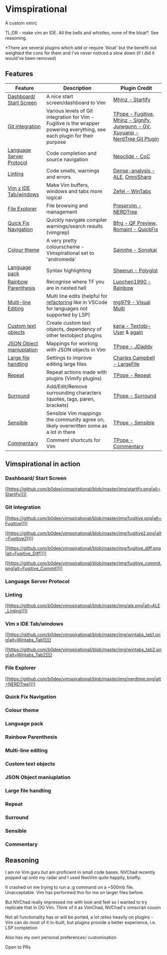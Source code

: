 # Vimspirational

A custom vimrc

TL;DR - make vim an IDE. All the bells and whistles, none of the bloat*. See reasoning.

*There are several plugins which add or require 'bloat' but the benefit out weighted the cons for them and I've never noticed a slow down (if I did it would've been removed)

## Features

| Feature | Description | Plugin Credit |
| ------- | ----------- | ------------- | 
| [Dashboard/ Start Screen](###dashboard-start-screen) | A nice start screen/dashboard to Vim | [Mhinz - Startify](https://github.com/mhinz/vim-startify) |
| [Git integration](###Git-integration) | Various levels of Git integration for Vim - Fugitive is the wrapper powering everything, see each plugin for their purpose | [TPope - Fugitive](https://github.com/tpope/vim-fugitive), [Mhinz - Signify](https://github.com/mhinz/vim-signify), [Junegunn - GV](https://github.com/junegunn/gv.vim), [Xuyuanp - NerdTree Git Plugin](https://github.com/xuyuanp/nerdtree-git-plugin) |
| [Language Server Protocol](###language-server-protocol) | Code completion and source navigation | [Neoclide - CoC](https://github.com/neoclide/coc.nvim) | 
| [Linting](###Linting) | Code smells, warnings and errors | [Dense-analysis - ALE](https://github.com/dense-analysis/ale), [OmniSharp](https://github.com/OmniSharp/omnisharp-vim) |
| [Vim x IDE Tab/windows](###vim-x-ide-tabwindows) | Make Vim buffers, windows and tabs more logical | [Zefei - WinTabs](https://github.com/zefei/vim-wintabs) |
| [File Explorer](###file-explorer) | File browsing and management | [Preservim - NERDTree](https://github.com/preservim/nerdtree) | 
| [Quick Fix Navigation](###quick-fix-navigation) | Quickly navigate compiler warnings/search results (vimgrep) | [Bfrg - QF Preview](https://github.com/bfrg/vim-qf-preview), [Romainl - QuickFix](https://github.com/romainl/vim-qf) |
| [Colour theme](###colour-theme) | A very pretty colourscheme - Vimspirational set to 'andromeda' | [Sainnhe - Sonokai](https://github.com/sainnhe/sonokai) |
| [Language pack](###language-pack) | Syntax highlighting | [Sheerun - Polyglot](https://github.com/sheerun/vim-polyglot) |
| [Rainbow Parenthesis](###rainbow-parenthesis) | Recognise where TF you are in nested hell | [Luochen1990 - Rainbow](https://github.com/luochen1990/rainbow) |
| [Multi-line Editing](###multi-line-editing) | Multi line edits (helpful for [refactoring](https://code.visualstudio.com/docs/editor/refactoring#_rename-symbol) like in VSCode for languages not supported by LSP) | [mg979 - Visual Multi](https://github.com/mg979/vim-visual-multi) |
| [Custom text objects ](###custom-text-objects ) | Create custom text objects, dependency of other textobject plugins | [kana - Textobj-User](https://github.com/kana/vim-textobj-user) & [again](https://github.com/kana/vim-textobj-line) 
| [JSON Object maniuplation](###json-object-maniuplation) | Mappings for working with JSON objects in Vim | [TPope - JDaddy](https://github.com/tpope/vim-jdaddy) |
| [Large file handling](###large-file-handling) | Settings to improve editing large files | [Charles Campbell - LargeFile](https://github.com/vim-scripts/LargeFile)
| [Repeat](###repeat) | Repeat actions made with plugins (Vimify plugins) | [TPope - Repeat](https://github.com/tpope/vim-repeat) |
| [Surround](###surround) | Add/Edit/Remove surrounding characters (quotes, tags, paren, brackets) | [TPope - Surround](https://github.com/tpope/vim-surround) |
| [Sensible](###sensible) | Sensible Vim mappings the community agree on, likely overwritten some as a lot in there | [TPope - Sensible](https://github.com/tpope/vim-sensible) | 
| [Commentary](###commentary) | Comment shortcuts for Vim | [TPope - Commentary](https://github.com/tpope/vim-commentary) |


## Vimspirational in action

### Dashboard/ Start Screen

[[https://github.com/b0dee/vimspirational/blob/master/img/startify.png|alt=Startify]]]]

### Git Integration

[[https://github.com/b0dee/vimspirational/blob/master/img/fugitive.png|alt=Fugitive]]]]

[[https://github.com/b0dee/vimspirational/blob/master/img/fugitive2.png|alt=Fugitive2]]]]

[[https://github.com/b0dee/vimspirational/blob/master/img/fugitive_diff.png|alt=Fugitive_Diff]]]]

[[https://github.com/b0dee/vimspirational/blob/master/img/fugitive_commit.png|alt=Fugitive_Commit]]]]

### Language Server Protocol
### Linting

[[https://github.com/b0dee/vimspirational/blob/master/img/ale.png|alt=ALE_Linting]]]]

### Vim x IDE Tab/windows

[[https://github.com/b0dee/vimspirational/blob/master/img/wintabs_tab1.png|alt=Wintabs_Tab1]]]]

[[https://github.com/b0dee/vimspirational/blob/master/img/wintabs_tab2.png|alt=Wintabs_Tab2]]]]

### File Explorer

[[https://github.com/b0dee/vimspirational/blob/master/img/nerdtree.png|alt=NERDTree]]]]

### Quick Fix Navigation
### Colour theme
### Language pack
### Rainbow Parenthesis
### Multi-line editing
### Custom text objects 
### JSON Object maniuplation
### Large file handling
### Repeat
### Surround
### Sensible
### Commentary

## Reasoning

I am no Vim guru but am proficient in small code bases. NVChad recently popped
up onto my radar and I used NeoVim quite happily, briefly. 

It crashed on me trying to run a :g command on a ~500mb file. Unacceptable.
Vim has performed this for me on larger files before. 

But NVChad really impressed me with look and feel so I wanted to try replicate
that in OG Vim. Think of it as VimChad, NVChad's vimscript cousin

Not all functionality has or will be ported, a lot relies heavily on plugins -
Vim can do most of it in-built, but plugins provide a better experience, i.e.
LSP completion

Also has my own personal preferences/ customisation

Open to PRs 







